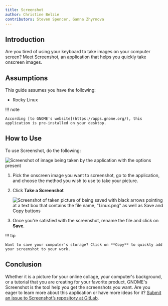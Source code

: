 ```yaml
---
title: Screenshot 
author: Christine Belzie
contributors: Steven Spencer, Ganna Zhyrnova  
---
```

## Introduction

Are you tired of using your keyboard to take images on your computer screen? Meet Screenshot, an application that helps you quickly take onscreen images.

## Assumptions

This guide assumes you have the following:

- Rocky Linux

!!! note

    According [to GNOME's website](https://apps.gnome.org/), this application is pre-installed on your desktop. 

## How to Use

To use Screenshot,  do the following:

![Screenshot of image being taken by the application with the options present](images/screenshot-01.png)

1. Pick the onscreen image you want to screenshot, go to the application, and choose the method you wish to use to take your picture.

2. Click **Take a Screenshot**

    ![Screenshot of taken picture of being saved with black arrows pointing at a text box that contains the file name, "Linux.png" as well as Save and Copy buttons](images/screenshot-02.png)

3. Once you're satisfied with the screenshot, rename the file and click on **Save**.

!!! tip

    Want to save your computer's storage? Click on **Copy** to quickly add your screenshot to your work.

## Conclusion

Whether it is a picture for your online collage, your computer's background, or a tutorial that you are creating for your favorite product, GNOME's Screenshot is the tool help you get the screenshots you want. Are you eager to learn more about this application or have more ideas for it? [Submit an issue to Screenshot’s repository at GitLab](https://gitlab.gnome.org/gnumdk/screenshot/-/issues).
